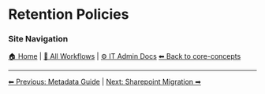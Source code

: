 # Retention Policies

### Site Navigation
[🏠 Home](../../README.md) | [📂 All Workflows](../../users/users.md) | [⚙ IT Admin Docs](../../it-admins/README.md)
[⬅ Back to core-concepts](../README.md)


<!-- description: Documentation about Retention Policies for Your Organization. -->


---

[⬅ Previous: Metadata Guide](metadata-guide.md) | [Next: Sharepoint Migration ➡](sharepoint-migration.md)